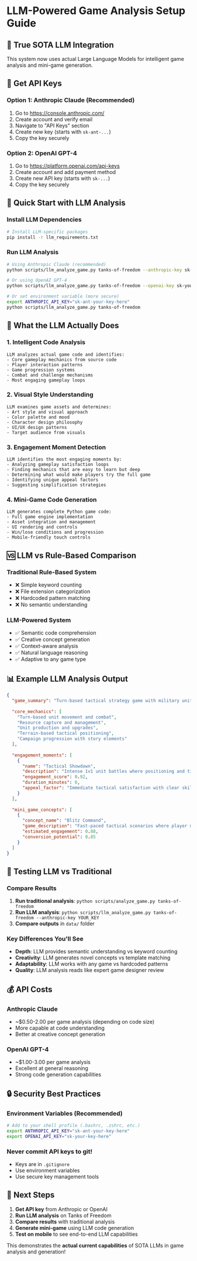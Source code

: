# LLM-Powered Game Analysis Setup Guide

## 🤖 True SOTA LLM Integration

This system now uses actual Large Language Models for intelligent game analysis and mini-game generation.

## 🔑 Get API Keys

### Option 1: Anthropic Claude (Recommended)
1. Go to https://console.anthropic.com/
2. Create account and verify email
3. Navigate to "API Keys" section
4. Create new key (starts with `sk-ant-...`)
5. Copy the key securely

### Option 2: OpenAI GPT-4
1. Go to https://platform.openai.com/api-keys
2. Create account and add payment method
3. Create new API key (starts with `sk-...`)
4. Copy the key securely

## 🚀 Quick Start with LLM Analysis

### Install LLM Dependencies
```bash
# Install LLM-specific packages
pip install -r llm_requirements.txt
```

### Run LLM Analysis
```bash
# Using Anthropic Claude (recommended)
python scripts/llm_analyze_game.py tanks-of-freedom --anthropic-key sk-ant-your-key-here

# Or using OpenAI GPT-4
python scripts/llm_analyze_game.py tanks-of-freedom --openai-key sk-your-key-here

# Or set environment variable (more secure)
export ANTHROPIC_API_KEY="sk-ant-your-key-here"
python scripts/llm_analyze_game.py tanks-of-freedom
```

## 🧠 What the LLM Actually Does

### 1. Intelligent Code Analysis
```
LLM analyzes actual game code and identifies:
- Core gameplay mechanics from source code
- Player interaction patterns
- Game progression systems  
- Combat and challenge mechanisms
- Most engaging gameplay loops
```

### 2. Visual Style Understanding
```
LLM examines game assets and determines:
- Art style and visual approach
- Color palette and mood
- Character design philosophy
- UI/UX design patterns
- Target audience from visuals
```

### 3. Engagement Moment Detection
```
LLM identifies the most engaging moments by:
- Analyzing gameplay satisfaction loops
- Finding mechanics that are easy to learn but deep
- Determining what would make players try the full game
- Identifying unique appeal factors
- Suggesting simplification strategies
```

### 4. Mini-Game Code Generation
```
LLM generates complete Python game code:
- Full game engine implementation
- Asset integration and management
- UI rendering and controls
- Win/lose conditions and progression
- Mobile-friendly touch controls
```

## 🆚 LLM vs Rule-Based Comparison

### Traditional Rule-Based System
- ❌ Simple keyword counting
- ❌ File extension categorization
- ❌ Hardcoded pattern matching
- ❌ No semantic understanding

### LLM-Powered System
- ✅ Semantic code comprehension
- ✅ Creative concept generation
- ✅ Context-aware analysis
- ✅ Natural language reasoning
- ✅ Adaptive to any game type

## 📊 Example LLM Analysis Output

```json
{
  "game_summary": "Turn-based tactical strategy game with military units on isometric battlefield. Players control infantry, tanks, and aircraft in strategic combat scenarios with resource management.",
  
  "core_mechanics": [
    "Turn-based unit movement and combat",
    "Resource capture and management", 
    "Unit production and upgrades",
    "Terrain-based tactical positioning",
    "Campaign progression with story elements"
  ],
  
  "engagement_moments": [
    {
      "name": "Tactical Showdown",
      "description": "Intense 1v1 unit battles where positioning and timing determine victory",
      "engagement_score": 0.92,
      "duration_minutes": 6,
      "appeal_factor": "Immediate tactical satisfaction with clear skill expression"
    }
  ],
  
  "mini_game_concepts": [
    {
      "concept_name": "Blitz Command",
      "game_description": "Fast-paced tactical scenarios where player must win battles in minimal turns using optimal unit positioning and attack sequences.",
      "estimated_engagement": 0.88,
      "conversion_potential": 0.85
    }
  ]
}
```

## 🎯 Testing LLM vs Traditional

### Compare Results
1. **Run traditional analysis**: `python scripts/analyze_game.py tanks-of-freedom`
2. **Run LLM analysis**: `python scripts/llm_analyze_game.py tanks-of-freedom --anthropic-key YOUR_KEY`
3. **Compare outputs** in `data/` folder

### Key Differences You'll See
- **Depth**: LLM provides semantic understanding vs keyword counting
- **Creativity**: LLM generates novel concepts vs template matching
- **Adaptability**: LLM works with any game vs hardcoded patterns
- **Quality**: LLM analysis reads like expert game designer review

## 💰 API Costs

### Anthropic Claude
- ~$0.50-2.00 per game analysis (depending on code size)
- More capable at code understanding
- Better at creative concept generation

### OpenAI GPT-4
- ~$1.00-3.00 per game analysis
- Excellent at general reasoning
- Strong code generation capabilities

## 🔒 Security Best Practices

### Environment Variables (Recommended)
```bash
# Add to your shell profile (.bashrc, .zshrc, etc.)
export ANTHROPIC_API_KEY="sk-ant-your-key-here"
export OPENAI_API_KEY="sk-your-key-here"
```

### Never commit API keys to git!
- Keys are in `.gitignore`
- Use environment variables
- Use secure key management tools

## 🚀 Next Steps

1. **Get API key** from Anthropic or OpenAI
2. **Run LLM analysis** on Tanks of Freedom
3. **Compare results** with traditional analysis
4. **Generate mini-game** using LLM code generation
5. **Test on mobile** to see end-to-end LLM capabilities

This demonstrates the **actual current capabilities** of SOTA LLMs in game analysis and generation!
